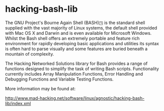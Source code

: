 hacking-bash-lib
================

The GNU Project's Bourne Again Shell (BASH)◳ is the standard shell supplied with the vast majority of Linux systems, the default shell provided with Mac OS X and Darwin and is even available for Microsoft Windows. Whilst the Bash shell offers an extremely portable and feature rich environment for rapidly developing basic applications and utilities its syntax is often hard to parse visually and some features are buried beneath a mountain of complexity.

The Hacking Networked Solutions library for Bash provides a range of functions designed to simplify the task of writing Bash scripts. Functionality currently includes Array Manipulation Functions, Error Handling and Debugging Functions and Variable Testing Functions. 

More information may be found at:

http://www.mad-hacking.net/software/linux/agnostic/hacking-bash-lib/index.xml